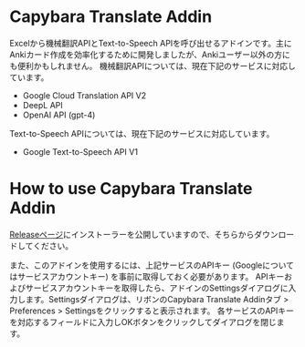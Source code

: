﻿# Capybara Translate Addin

Excelから機械翻訳APIとText-to-Speech APIを呼び出せるアドインです。主にAnkiカード作成を効率化するために開発しましたが、Ankiユーザー以外の方にも便利かもしれません。
機械翻訳APIについては、現在下記のサービスに対応しています。

- Google Cloud Translation API V2
- DeepL API
- OpenAI API (gpt-4)

Text-to-Speech APIについては、現在下記のサービスに対応しています。

- Google Text-to-Speech API V1

# How to use Capybara Translate Addin

[Releaseページ](https://github.com/capybara-translation/CapybaraTranslateAddin/releases)にインストーラーを公開していますので、そちらからダウンロードしてください。

また、このアドインを使用するには、上記サービスのAPIキー (Googleについてはサービスアカウントキー) を事前に取得しておく必要があります。
APIキーおよびサービスアカウントキーを取得したら、アドインのSettingsダイアログに入力します。Settingsダイアログは、リボンのCapybara Translate Addinタブ > Preferences > Settingsをクリックすると表示されます。
各サービスのAPIキーを対応するフィールドに入力しOKボタンをクリックしてダイアログを閉じます。

